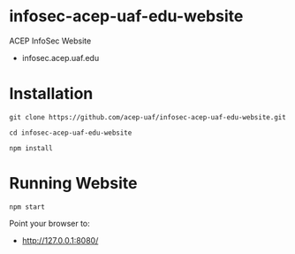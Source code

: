 # infosec-acep-uaf-edu-website
ACEP InfoSec Website
- infosec.acep.uaf.edu

# Installation

```
git clone https://github.com/acep-uaf/infosec-acep-uaf-edu-website.git
```

```
cd infosec-acep-uaf-edu-website
```

```
npm install
```

# Running Website

```
npm start
```

Point your browser to:
- http://127.0.0.1:8080/